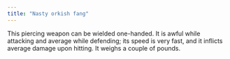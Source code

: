 ```yaml
---
title: "Nasty orkish fang"
---
```


This piercing weapon can be wielded one-handed. It is awful while
attacking and average while defending; its speed is very fast, and it
inflicts average damage upon hitting. It weighs a couple of pounds.